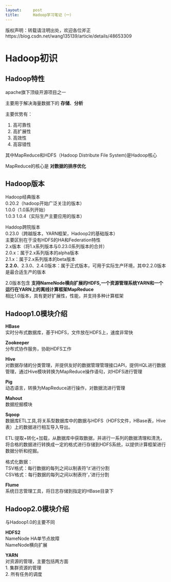 ```yaml
---
layout:     post
title:      Hadoop学习笔记（一）
---
```

<div id="article_content" class="article_content clearfix csdn-tracking-statistics" data-pid="blog" data-mod="popu_307" data-dsm="post">
								<div class="article-copyright">
					版权声明：转载请注明出处，欢迎各位斧正					https://blog.csdn.net/wang135139/article/details/48653309				</div>
								            <div id="content_views" class="markdown_views prism-atom-one-dark">
							<!-- flowchart 箭头图标 勿删 -->
							<svg xmlns="http://www.w3.org/2000/svg" style="display: none;"><path stroke-linecap="round" d="M5,0 0,2.5 5,5z" id="raphael-marker-block" style="-webkit-tap-highlight-color: rgba(0, 0, 0, 0);"></path></svg>
							<h1 id="hadoop初识">Hadoop初识</h1>



<h2 id="hadoop特性">Hadoop特性</h2>

<p>apache旗下顶级开源项目之一</p>

<p>主要用于解决海量数据下的 <strong>存储</strong>、<strong>分析</strong></p>

<p>主要优势有：</p>

<ol>
<li>高可靠性</li>
<li>高扩展性</li>
<li>高效性</li>
<li>高容错性</li>
</ol>

<p>其中MapReduce和HDFS（Hadoop Distribute File System)是Hadoop核心</p>

<p>MapReduce的核心是 <strong>对数据的排序优化</strong></p>



<h2 id="hadoop版本">Hadoop版本</h2>

<p>Hadoop经典版本 <br>
0.20.2（hadoop开始广泛关注的版本） <br>
1.0.0（1.0系列开始） <br>
1.0.3 1.0.4（实际生产主要应用的版本）</p>

<p>Haddop跨院版本 <br>
0.23.0（跨越版本，YARN框架，Hadoop2的基础版本） <br>
主要区别在于没有HDFS的HA和Federation特性 <br>
2.x版本（将1.x系列版本与0.23.0系列版本的合并） <br>
    2.0.x：属于2.x系列版本的alpha版本 <br>
    2.1.x：属于2.x系列版本的beta版本 <br>
    <strong>2.2.0</strong>、2.3.0、2.4.0版本：属于正式版本，可用于实际生产环境，其中2.2.0版本是最合适生产的版本</p>

<p>2.0版本包含 <strong>支持NameNode横向扩展的HDFS,一个资源管理系统YARN和一个运行在YARN上的离线计算框架MapReduce</strong> <br>
相比1.0版本，具有更好扩展性，性能，并支持多种计算框架</p>



<h2 id="hadoop10模块介绍">Hadoop1.0模块介绍</h2>

<p><strong>HBase</strong> <br>
实时分布式数据库，基于HDFS，文件放在HDFS上，速度非常快</p>

<p><strong>Zookeeper</strong> <br>
分布式协作服务，协助HDFS工作</p>

<p><strong>Hive</strong> <br>
对数据存储的分类管理，并提供友好的数据管理管理接口API，提供HQL进行数据管理，通过Hive模块转换为MapReduce操作语句，对HDFS进行管理</p>

<p><strong>Pig</strong> <br>
动态语言，转换为MapReduce进行操作，对数据流进行管理</p>

<p><strong>Mahout</strong> <br>
数据挖掘模块</p>

<p><strong>Sqoop</strong> <br>
数据库ETL工具,将关系型数据库中的数据与HDFS（HDFS文件，HBase表，Hive表）上的数据进行相互导入导出。</p>

<p>ETL:提取+转化+加载，从数据库中获取数据，并进行一系列的数据清理和清洗，将合格的数据进行转换成一定的格式进行存储到HDFS系统，以提供计算框架进行数据分析和挖掘。</p>

<p>格式化数据： <br>
    TSV格式：每行数据的每列之间以制表符’\t’进行分割 <br>
    CSV格式：每行数据的每列之间以制表符’，’进行分割</p>

<p><strong>Flume</strong> <br>
系统日志管理工具，将日志存储到指定的HBase目录下</p>



<h2 id="hadoop20模块介绍">Hadoop2.0模块介绍</h2>

<p>与Hadoop1.0的主要不同</p>

<p><strong>HDFS2</strong> <br>
NameNode HA单节点故障 <br>
NameNode横向扩展</p>

<p><strong>YARN</strong> <br>
对资源的管理，主要包括两方面 <br>
1. 集群资源的管理 <br>
2. 所有任务的调度</p>            </div>
						<link href="https://csdnimg.cn/release/phoenix/mdeditor/markdown_views-9e5741c4b9.css" rel="stylesheet">
                </div>